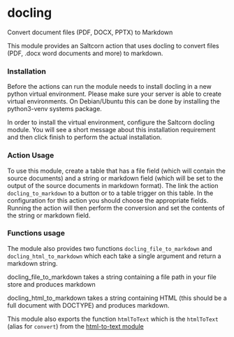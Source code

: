 # docling
Convert document files (PDF, DOCX, PPTX) to Markdown

This module provides an Saltcorn action that uses docling to convert files (PDF, .docx word documents and more) to markdown. 

### Installation

Before the actions can run the module needs to install docling in a new python virtual environment. Please make sure your server is able to create virtual environments. On Debian/Ubuntu this can be done by installing the python3-venv systems package. 

In order to install the virtual environment, configure the Saltcorn docling module. You will see a short message about this installation requirement and then click finish to perform the actual installation. 

### Action Usage

To use this module, create a table that has a file field (which will contain the source documents) and a string or markdown field (which will be set to the output of the source documents in markdown format). The link the action `docling_to_markdown` to a button or to a table trigger on this table. In the configuration for this action you should choose the appropriate fields. Running the action will then perform the conversion and set the contents of the string or markdown field.

### Functions usage

The module also provides two functions `docling_file_to_markdown` and `docling_html_to_markdown` which each take a single argument and return a markdown string.

docling_file_to_markdown takes a string containing a file path in your file store and produces markdown

docling_html_to_markdown takes a string containing HTML (this should be a full document with DOCTYPE) and produces markdown.

This module also exports the function `htmlToText` which is the `htmlToText`
(alias for `convert`) from the [html-to-text module](https://www.npmjs.com/package/html-to-text) 